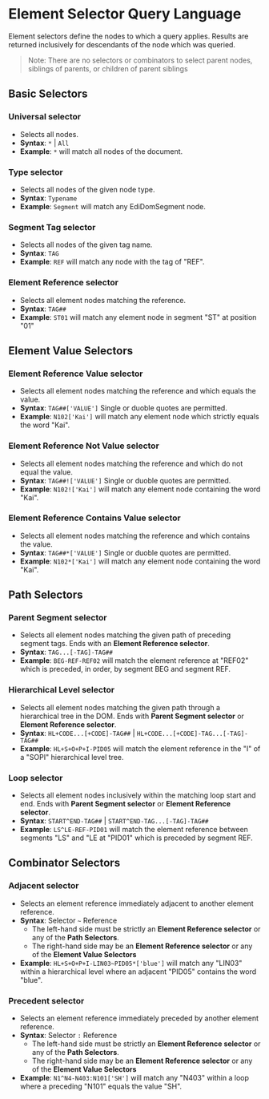 # Element Selector Query Language

Element selectors define the nodes to which a query applies. Results are returned inclusively for descendants of the node which was queried.

> Note: There are no selectors or combinators to select parent nodes, siblings of parents, or children of parent siblings

## Basic Selectors

### Universal selector
- Selects all nodes.
- **Syntax**: `*` | `All`
- **Example**: `*` will match all nodes of the document.

### Type selector
- Selects all nodes of the given node type.
- **Syntax**: `Typename`
- **Example**: `Segment` will match any EdiDomSegment node.

### Segment Tag selector
- Selects all nodes of the given tag name.
- **Syntax**: `TAG`
- **Example**: `REF` will match any node with the tag of "REF".

### Element Reference selector
- Selects all element nodes matching the reference.
- **Syntax**: `TAG##`
- **Example**: `ST01` will match any element node in segment "ST" at position "01"

## Element Value Selectors
### Element Reference Value selector
- Selects all element nodes matching the reference and which equals the value.
- **Syntax**: `TAG##['VALUE']` Single or duoble quotes are permitted.
- **Example**: `N102['Kai']` will match any element node which strictly equals the word "Kai".

### Element Reference Not Value selector
- Selects all element nodes matching the reference and which do not equal the value.
- **Syntax**: `TAG##!['VALUE']` Single or duoble quotes are permitted.
- **Example**: `N102!['Kai']` will match any element node containing the word "Kai".

### Element Reference Contains Value selector
- Selects all element nodes matching the reference and which contains the value.
- **Syntax**: `TAG##*['VALUE']` Single or duoble quotes are permitted.
- **Example**: `N102*['Kai']` will match any element node containing the word "Kai".

## Path Selectors

### Parent Segment selector
- Selects all element nodes matching the given path of preceding segment tags. Ends with an **Element Reference selector**.
- **Syntax**: `TAG...[-TAG]-TAG##`
- **Example**: `BEG-REF-REF02` will match the element reference at "REF02" which is preceded, in order, by segment BEG and segment REF.

### Hierarchical Level selector
- Selects all element nodes matching the given path through a hierarchical tree in the DOM. Ends with **Parent Segment selector** or **Element Reference selector**.
- **Syntax**: `HL+CODE...[+CODE]-TAG##` | `HL+CODE...[+CODE]-TAG...[-TAG]-TAG##`
- **Example**: `HL+S+O+P+I-PID05` will match the element reference in the "I" of a "SOPI" hierarchical level tree.

### Loop selector
- Selects all element nodes inclusively within the matching loop start and end. Ends with **Parent Segment selector** or **Element Reference selector**.
- **Syntax**: `START^END-TAG##` | `START^END-TAG...[-TAG]-TAG##`
- **Example**: `LS^LE-REF-PID01` will match the element reference between segments "LS" and "LE at "PID01" which is preceded by segment REF.

## Combinator Selectors

### Adjacent selector
- Selects an element reference immediately adjacent to another element reference.
- **Syntax**: Selector `~` Reference
  - The left-hand side must be strictly an **Element Reference selector** or any of the **Path Selectors**.
  - The right-hand side may be an **Element Reference selector** or any of the **Element Value Selectors**
- **Example**: `HL+S+O+P+I-LIN03~PID05*['blue']` will match any "LIN03" within a hierarchical level where an adjacent "PID05" contains the word "blue".

### Precedent selector
- Selects an element reference immediately preceded by another element reference.
- **Syntax**: Selector `:` Reference
  - The left-hand side must be strictly an **Element Reference selector** or any of the **Path Selectors**.
  - The right-hand side may be an **Element Reference selector** or any of the **Element Value Selectors**
- **Example**: `N1^N4-N403:N101['SH']` will match any "N403" within a loop where a preceding "N101" equals the value "SH".
